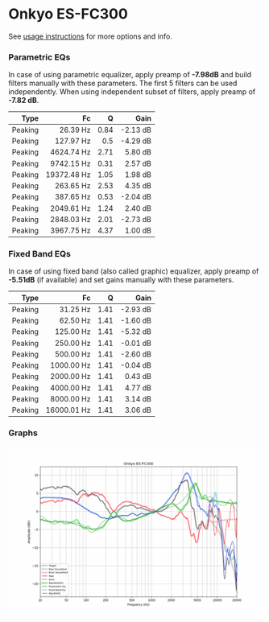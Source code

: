 # Onkyo ES-FC300
See [usage instructions](https://github.com/jaakkopasanen/AutoEq#usage) for more options and info.

### Parametric EQs
In case of using parametric equalizer, apply preamp of **-7.98dB** and build filters manually
with these parameters. The first 5 filters can be used independently.
When using independent subset of filters, apply preamp of **-7.82 dB**.

| Type    | Fc          |    Q | Gain     |
|--------:|------------:|-----:|---------:|
| Peaking | 26.39 Hz    | 0.84 | -2.13 dB |
| Peaking | 127.97 Hz   | 0.5  | -4.29 dB |
| Peaking | 4624.74 Hz  | 2.71 | 5.80 dB  |
| Peaking | 9742.15 Hz  | 0.31 | 2.57 dB  |
| Peaking | 19372.48 Hz | 1.05 | 1.98 dB  |
| Peaking | 263.65 Hz   | 2.53 | 4.35 dB  |
| Peaking | 387.65 Hz   | 0.53 | -2.04 dB |
| Peaking | 2049.61 Hz  | 1.24 | 2.40 dB  |
| Peaking | 2848.03 Hz  | 2.01 | -2.73 dB |
| Peaking | 3967.75 Hz  | 4.37 | 1.00 dB  |

### Fixed Band EQs
In case of using fixed band (also called graphic) equalizer, apply preamp of **-5.51dB**
(if available) and set gains manually with these parameters.

| Type    | Fc          |    Q | Gain     |
|--------:|------------:|-----:|---------:|
| Peaking | 31.25 Hz    | 1.41 | -2.93 dB |
| Peaking | 62.50 Hz    | 1.41 | -1.60 dB |
| Peaking | 125.00 Hz   | 1.41 | -5.32 dB |
| Peaking | 250.00 Hz   | 1.41 | -0.01 dB |
| Peaking | 500.00 Hz   | 1.41 | -2.60 dB |
| Peaking | 1000.00 Hz  | 1.41 | -0.04 dB |
| Peaking | 2000.00 Hz  | 1.41 | 0.43 dB  |
| Peaking | 4000.00 Hz  | 1.41 | 4.77 dB  |
| Peaking | 8000.00 Hz  | 1.41 | 3.14 dB  |
| Peaking | 16000.01 Hz | 1.41 | 3.06 dB  |

### Graphs
![](./Onkyo%20ES-FC300.png)